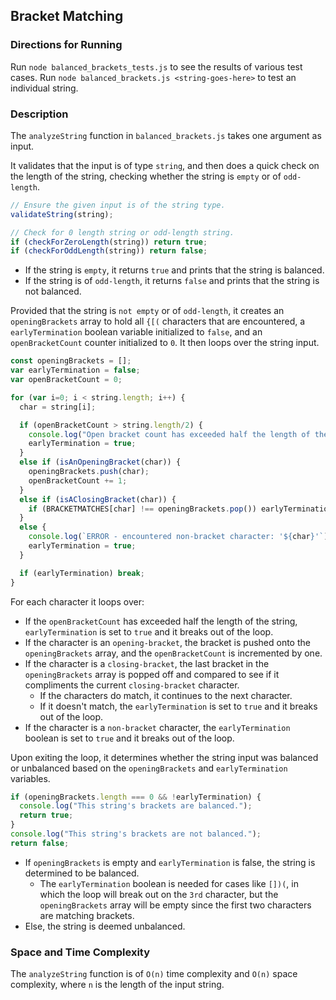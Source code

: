 ## Bracket Matching
### Directions for Running
Run `node balanced_brackets_tests.js` to see the results of various test cases.
Run `node balanced_brackets.js <string-goes-here>` to test an individual string.

### Description
The `analyzeString` function in `balanced_brackets.js` takes one argument as input.

It validates that the input is of type `string`, and then does a quick check on the length of the string, checking whether the string is `empty` or of `odd-length`.

```javascript
// Ensure the given input is of the string type.
validateString(string);

// Check for 0 length string or odd-length string.
if (checkForZeroLength(string)) return true;
if (checkForOddLength(string)) return false;
```

* If the string is `empty`, it returns `true` and prints that the string is balanced.  
* If the string is of `odd-length`, it returns `false` and prints that the string is not balanced.


Provided that the string is `not empty` or of `odd-length`, it creates an `openingBrackets` array to hold all `{[(` characters that are encountered, a `earlyTermination` boolean variable initialized to `false`, and an `openBracketCount` counter initialized to `0`.  It then loops over the string input.

```javascript
const openingBrackets = [];
var earlyTermination = false;
var openBracketCount = 0;

for (var i=0; i < string.length; i++) {
  char = string[i];

  if (openBracketCount > string.length/2) {
    console.log("Open bracket count has exceeded half the length of the string.");
    earlyTermination = true;
  }
  else if (isAnOpeningBracket(char)) {
    openingBrackets.push(char);
    openBracketCount += 1;
  }
  else if (isAClosingBracket(char)) {
    if (BRACKETMATCHES[char] !== openingBrackets.pop()) earlyTermination = true;
  }
  else {
    console.log(`ERROR - encountered non-bracket character: '${char}'`);
    earlyTermination = true;
  }

  if (earlyTermination) break;
}
```

For each character it loops over:

* If the `openBracketCount` has exceeded half the length of the string, `earlyTermination` is set to `true` and it breaks out of the loop.
* If the character is an `opening-bracket`, the bracket is pushed onto the `openingBrackets` array, and the `openBracketCount` is incremented by one.
* If the character is a `closing-bracket`, the last bracket in the `openingBrackets` array is popped off and compared to see if it compliments the current `closing-bracket` character.
  * If the characters do match, it continues to the next character.
  * If it doesn't match, the `earlyTermination` is set to `true` and it breaks out of the loop.
* If the character is a `non-bracket` character, the `earlyTermination` boolean is set to `true` and it breaks out of the loop.

Upon exiting the loop, it determines whether the string input was balanced or unbalanced based on the `openingBrackets` and `earlyTermination` variables.

```javascript
if (openingBrackets.length === 0 && !earlyTermination) {
  console.log("This string's brackets are balanced.");
  return true;
}
console.log("This string's brackets are not balanced.");
return false;
```

* If `openingBrackets` is empty and `earlyTermination` is false, the string is determined to be balanced.  
  * The `earlyTermination` boolean is needed for cases like `[])(`, in which the loop will break out on the `3rd` character, but the `openingBrackets` array will be empty since the first two characters are matching brackets.
* Else, the string is deemed unbalanced.

### Space and Time Complexity
The `analyzeString` function is of `O(n)` time complexity and `O(n)` space complexity, where `n` is the length of the input string.

